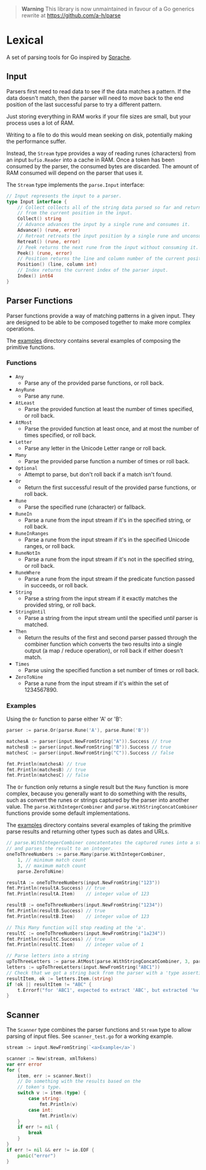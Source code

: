 > **Warning**
> This library is now unmaintained in favour of a Go generics rewrite at https://github.com/a-h/parse

# Lexical

A set of parsing tools for Go inspired by [Sprache](https://github.com/sprache/Sprache/).

## Input

Parsers first need to read data to see if the data matches a pattern. If the data doesn't match, then the parser will need to move back to the end position of the last successful parse to try a different pattern.

Just storing everything in RAM works if your file sizes are small, but your process uses a lot of RAM.

Writing to a file to do this would mean seeking on disk, potentially making the performance suffer.

Instead, the `Stream` type provides a way of reading runes (characters) from an input `bufio.Reader` into a cache in RAM. Once a token has been consumed by the parser, the consumed bytes are discarded. The amount of RAM consumed will depend on the parser that uses it.

The `Stream` type implements the `parse.Input` interface:

```go
// Input represents the input to a parser.
type Input interface {
	// Collect collects all of the string data parsed so far and returns it, then starts a new collection
	// from the current position in the input.
	Collect() string
	// Advance advances the input by a single rune and consumes it.
	Advance() (rune, error)
	// Retreat retreats the input position by a single rune and unconsumes it.
	Retreat() (rune, error)
	// Peek returns the next rune from the input without consuming it.
	Peek() (rune, error)
	// Position returns the line and column number of the current position within the stream.
	Position() (line, column int)
	// Index returns the current index of the parser input.
	Index() int64
}
```

## Parser Functions

Parser functions provide a way of matching patterns in a given input. They are designed to be able to be composed together to make more complex operations.

The [examples](./examples) directory contains several examples of composing the primitive functions.

### Functions

* `Any`
    * Parse any of the provided parse functions, or roll back.
* `AnyRune`
    * Parse any rune.
* `AtLeast`
    * Parse the provided function at least the number of times specified, or roll back.
* `AtMost`
    * Parse the provided function at least once, and at most the number of times specified, or roll back.
* `Letter`
    * Parse any letter in the Unicode Letter range or roll back.
* `Many`
    * Parse the provided parse function a number of times or roll back.
* `Optional`
    * Attempt to parse, but don't roll back if a match isn't found.
* `Or`
    * Return the first successful result of the provided parse functions, or roll back.
* `Rune`
    * Parse the specified rune (character) or fallback.
* `RuneIn`
    * Parse a rune from the input stream if it's in the specified string, or roll back.
* `RuneInRanges`
    * Parse a rune from the input stream if it's in the specified Unicode ranges, or roll back.
* `RuneNotIn`
    * Parse a rune from the input stream if it's not in the specified string, or roll back.
* `RuneWhere`
    * Parse a rune from the input stream if the predicate function passed in succeeds, or roll back.
* `String`
    * Parse a string from the input stream if it exactly matches the provided string, or roll back.
* `StringUntil`
    * Parse a string from the input stream until the specified _until_ parser is matched.
* `Then`
    * Return the results of the first and second parser passed through the combiner function which converts the two results into a single output (a map / reduce operation), or roll back if either doesn't match.
* `Times`
    * Parse using the specified function a set number of times or roll back.
* `ZeroToNine`
    * Parse a rune from the input stream if it's within the set of 1234567890.

### Examples

Using the `Or` function to parse either 'A' or 'B':

```go
parser := parse.Or(parse.Rune('A'), parse.Rune('B'))

matchesA := parser(input.NewFromString("A")).Success // true
matchesB := parser(input.NewFromString("B")).Success // true
matchesC := parser(input.NewFromString("C")).Success // false

fmt.Println(matchesA) // true
fmt.Println(matchesB) // true
fmt.Println(matchesC) // false

```

The `Or` function only returns a single result but the `Many` function is more complex, because you generally want to do something with the results, such as convert the runes or strings captured by the parser into another value. The `parse.WithIntegerCombiner` and `parse.WithStringConcatCombiner` functions provide some default implementations.

The [examples](./examples) directory contains several examples of taking the primitive parse results and returning other types such as dates and URLs.


```go
// parse.WithIntegerCombiner concatentates the captured runes into a string,
// and parses the result to an integer.
oneToThreeNumbers := parse.Many(parse.WithIntegerCombiner,
    1, // minimum match count
    3, // maximum match count
    parse.ZeroToNine)

resultA := oneToThreeNumbers(input.NewFromString("123"))
fmt.Println(resultA.Success) // true
fmt.Println(resultA.Item)    // integer value of 123

resultB := oneToThreeNumbers(input.NewFromString("1234"))
fmt.Println(resultB.Success) // true
fmt.Println(resultB.Item)    // integer value of 123

// This Many function will stop reading at the 'a'.
resultC := oneToThreeNumbers(input.NewFromString("1a234"))
fmt.Println(resultC.Success) // true
fmt.Println(resultC.Item)    // integer value of 1

// Parse letters into a string
upToThreeLetters := parse.AtMost(parse.WithStringConcatCombiner, 3, parse.Letter)
letters := upToThreeLetters(input.NewFromString("ABC1"))
// Check that we got a string back from the parser with a 'type assertion'.
resultItem, ok := letters.Item.(string)
if !ok || resultItem != "ABC" {
    t.Errorf("for 'ABC1', expected to extract 'ABC', but extracted '%v'", letters.Item)
}
```

## Scanner

The `Scanner` type combines the parser functions and `Stream` type to allow parsing of input files. See `scanner_test.go` for a working example.

```go
stream := input.NewFromString(`<a>Example</a>`)

scanner := New(stream, xmlTokens)
var err error
for {
    item, err := scanner.Next()
    // Do something with the results based on the 
    // token's type.
    switch v := item.(type) {
        case string:
            fmt.Println(v)
        case int:
            fmt.Println(v)
    }
    if err != nil {
        break
    }
}
if err != nil && err != io.EOF {
    panic("error")
}
```
